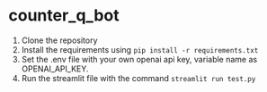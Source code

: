 # counter_q_bot

1. Clone the repository
2. Install the requirements using `pip install -r requirements.txt`
3. Set the .env file with your own openai api key, variable name as OPENAI_API_KEY.
4. Run the streamlit file with the command `streamlit run test.py`
